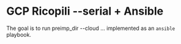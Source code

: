 # GCP Ricopili --serial + Ansible

The goal is to run preimp_dir --cloud ... implemented as an `ansible` playbook.